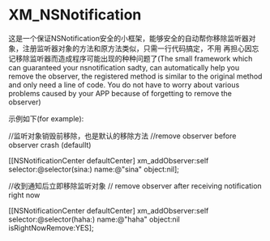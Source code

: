 # XM_NSNotification
这是一个保证NSNotification安全的小框架，能够安全的自动帮你移除监听器对象，注册监听器对象的方法和原方法类似，只需一行代码搞定，不用 再担心因忘记移除监听器而造成程序可能出现的种种问题了(The small framework which can guaranteed your nsnotification sadty, can automatically help you remove the observer, the registered method is similar to the original method and only need a line of code. You do not have to worry about various problems caused by your APP because of forgetting to remove the observer)

示例如下(for example):

//监听对象销毁前移除，也是默认的移除方法
//remove observer before observer crash (defaullt)

[[NSNotificationCenter defaultCenter] xm_addObserver:self selector:@selector(sina:) name:@"sina" object:nil];


//收到通知后立即移除监听对象
// remove observer after receiving notification right now

[[NSNotificationCenter defaultCenter] xm_addObserver:self selector:@selector(haha:) name:@"haha" object:nil isRightNowRemove:YES];